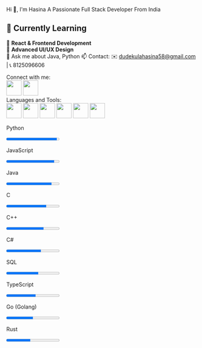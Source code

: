 Hi 👋, I'm Hasina
A Passionate Full Stack Developer From India

## 🌱 Currently Learning  

📖 **React & Frontend Development**   
📖 **Advanced UI/UX Design**   
💬 Ask me about Java, Python
📫 Contact: ✉️ dudekulahasina58@gmail.com | 📞 8125096606

Connect with me:
<br>
<a href="https://www.linkedin.com/in/hasina-dudekula-5589b6281/" style="text-decoration: none;">
  <img src="https://upload.wikimedia.org/wikipedia/commons/8/81/LinkedIn_icon.svg" width="40" height="40" />
</a>         <a href="https://www.instagram.com/hasina__0718/" style="text-decoration: none;">
  <img src="https://upload.wikimedia.org/wikipedia/commons/a/a5/Instagram_icon.png" width="40" height="40"/>
</a>
<br>
Languages and Tools:
<br>
<img src="https://upload.wikimedia.org/wikipedia/commons/a/a7/React-icon.svg" width="40" height="40"/>
<img src="https://upload.wikimedia.org/wikipedia/en/3/30/Java_programming_language_logo.svg" width="40" height="40"/>
<img src="https://upload.wikimedia.org/wikipedia/commons/c/c3/Python-logo-notext.svg" width="40" height="40"/>
<img src="https://upload.wikimedia.org/wikipedia/commons/6/6a/JavaScript-logo.png" width="40" height="40"/>
<img src="https://upload.wikimedia.org/wikipedia/commons/6/61/HTML5_logo_and_wordmark.svg" width="40" height="40"/>
<img src="https://upload.wikimedia.org/wikipedia/commons/d/d5/CSS3_logo_and_wordmark.svg" width="40" height="40"/>
<br>
<p>Python</p>
<progress value="95" max="100"></progress> <br>

<p>JavaScript</p>
<progress value="90" max="100"></progress> <br>

<p>Java</p>
<progress value="85" max="100"></progress> <br>

<p>C</p>
<progress value="75" max="100"></progress> <br>

<p>C++</p>
<progress value="70" max="100"></progress> <br>

<p>C#</p>
<progress value="65" max="100"></progress> <br>

<p>SQL</p>
<progress value="60" max="100"></progress> <br>

<p>TypeScript</p>
<progress value="55" max="100"></progress> <br>

<p>Go (Golang)</p>
<progress value="50" max="100"></progress> <br>

<p>Rust</p>
<progress value="45" max="100"></progress> <br>


 




